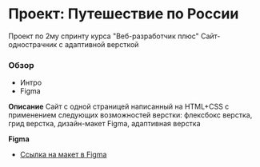 # Проект: Путешествие по России

Проект по 2му спринту курса "Веб-разработчик плюс"
Сайт-однострачник с адаптивной версткой

### Обзор
* Интро
* Figma

**Описание**
Сайт с одной страницей написанный на HTML+CSS с применением следующих возможностей верстки: флексбокс верстка, грид верстка, дизайн-макет Figma, адаптивная верстка

**Figma**

* [Ссылка на макет в Figma](https://www.figma.com/file/5S2WSbEFL6awjVWJ0NWL8Q/Sprint-3_-Russia-_-desktop-mobile?node-id=28503%3A0)
